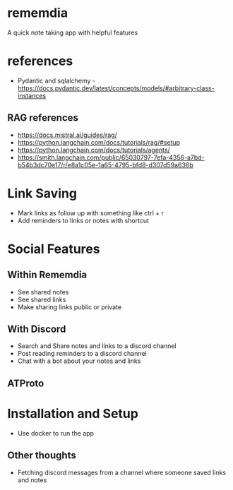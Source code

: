 # rememdia

A quick note taking app with helpful features

# references

- Pydantic and sqlalchemy - https://docs.pydantic.dev/latest/concepts/models/#arbitrary-class-instances

## RAG references

- https://docs.mistral.ai/guides/rag/
- https://python.langchain.com/docs/tutorials/rag/#setup
- https://python.langchain.com/docs/tutorials/agents/
- https://smith.langchain.com/public/65030797-7efa-4356-a7bd-b54b3dc70e17/r/e8a1c05e-1a65-4795-bfd8-d307d59a636b

# Link Saving

- Mark links as follow up with something like ctrl + r
- Add reminders to links or notes with shortcut

# Social Features

## Within Rememdia

- See shared notes
- See shared links
- Make sharing links public or private

## With Discord

- Search and Share notes and links to a discord channel
- Post reading reminders to a discord channel
- Chat with a bot about your notes and links

## ATProto

# Installation and Setup

- Use docker to run the app

## Other thoughts

- Fetching discord messages from a channel where someone saved links and notes
